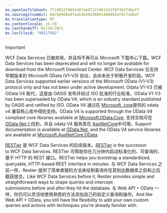 ```yaml
---
ms.openlocfilehash: ff19012f0041487ab971214b1413f8f3627dbeff
ms.sourcegitcommit: 68c9d9d9a97aab3b59d388914004b5474cf1dbd7
ms.translationtype: MT
ms.contentlocale: zh-CN
ms.lasthandoff: 01/30/2021
ms.locfileid: "99217592"
---
```

> [!IMPORTANT]
> <span data-ttu-id="e1414-101">WCF Data Services 已被弃用，并且将不再可从 Microsoft 下载中心下载。</span><span class="sxs-lookup"><span data-stu-id="e1414-101">WCF Data Services has been deprecated and will no longer be available for download from the Microsoft Download Center.</span></span>
> <span data-ttu-id="e1414-102">WCF Data Services 仅支持早期版本的 Microsoft OData (V1-V3) 协议，且尚未处于积极开发阶段。</span><span class="sxs-lookup"><span data-stu-id="e1414-102">WCF Data Services supported earlier versions of the Microsoft OData (V1-V3) protocol only and has not been under active development.</span></span> <span data-ttu-id="e1414-103">Odata V1-V3 已被 OData V4 取代，这是由 OASIS 发布并经过 ISO 批准的行业标准。</span><span class="sxs-lookup"><span data-stu-id="e1414-103">OData V1-V3 has been superseded by OData V4, which is an industry standard published by OASIS and ratified by ISO.</span></span> <span data-ttu-id="e1414-104">OData V4 通过在 [Microsoft. core](https://www.nuget.org/packages/Microsoft.OData.Core/)提供的 odata v4 兼容核心库中得到支持。</span><span class="sxs-lookup"><span data-stu-id="e1414-104">OData V4 is supported through the OData V4 compliant core libraries available at [Microsoft.OData.Core](https://www.nuget.org/packages/Microsoft.OData.Core/).</span></span> <span data-ttu-id="e1414-105">支持文档可在 [OData.Net](https://odata.github.io/odata.net)上找到，并且 odata V4 服务库在 [AspNetCore](https://www.nuget.org/packages/Microsoft.AspNetCore.OData)中可用。</span><span class="sxs-lookup"><span data-stu-id="e1414-105">Support documentation is available at [OData.Net](https://odata.github.io/odata.net), and the OData V4 service libraries are available at [Microsoft.AspNetCore.OData](https://www.nuget.org/packages/Microsoft.AspNetCore.OData).</span></span>
>
> <span data-ttu-id="e1414-106">[RESTier](https://github.com/OData/RESTier) 是 WCF Data Services 的后续版本。</span><span class="sxs-lookup"><span data-stu-id="e1414-106">[RESTier](https://github.com/OData/RESTier) is the successor to WCF Data Services.</span></span> <span data-ttu-id="e1414-107">RESTier 可帮助你在几分钟内启动标准化的、可查询的、基于 HTTP 的 REST 接口。</span><span class="sxs-lookup"><span data-stu-id="e1414-107">RESTier helps you bootstrap a standardized, queryable, HTTP-based REST interface in minutes.</span></span>
> <span data-ttu-id="e1414-108">与 WCF Data Services 之前一样，Restier 提供了简单直接的方法来绘制查询并在其到达数据库之前和之后截获提交。</span><span class="sxs-lookup"><span data-stu-id="e1414-108">Like WCF Data Services before it, Restier provides simple and straightforward ways to shape queries and intercept submissions before and after they hit the database.</span></span> <span data-ttu-id="e1414-109">与 Web API + OData 一样，你仍可以灵活地使用熟悉的方法添加自己的自定义查询和操作。</span><span class="sxs-lookup"><span data-stu-id="e1414-109">And like Web API + OData, you still have the flexibility to add your own custom queries and actions with techniques you're already familiar with.</span></span>
